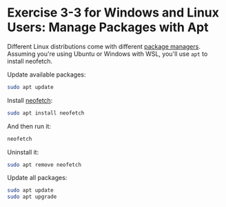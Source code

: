 # Exercise 3-3 for Windows and Linux Users: Manage Packages with Apt

Different Linux distributions come with different [package managers](https://en.wikipedia.org/wiki/Package_manager). Assuming you're using Ubuntu or Windows with WSL, you'll use `apt` to install neofetch.

Update available packages:

```sh
sudo apt update
```

Install [neofetch](https://github.com/dylanaraps/neofetch):

```sh
sudo apt install neofetch
```

And then run it:

```sh
neofetch
```

Uninstall it:

```sh
sudo apt remove neofetch
```

Update all packages:

```sh
sudo apt update
sudo apt upgrade
```
